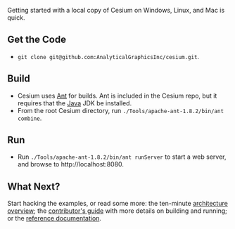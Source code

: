 Getting started with a local copy of Cesium on Windows, Linux, and Mac is quick.

## Get the Code

* `git clone git@github.com:AnalyticalGraphicsInc/cesium.git`.

## Build

* Cesium uses [Ant](http://ant.apache.org/) for builds.  Ant is included in the Cesium repo, but it requires that the [Java](http://www.java.com/en/download/index.jsp) JDK be installed.
* From the root Cesium directory, run `./Tools/apache-ant-1.8.2/bin/ant combine`.

## Run

* Run `./Tools/apache-ant-1.8.2/bin/ant runServer` to start a web server, and browse to http://localhost:8080.

## What Next?

Start hacking the examples, or read some more: the ten-minute [architecture overview](https://github.com/AnalyticalGraphicsInc/cesium/wiki/Architecture); the [contributor's guide](https://github.com/AnalyticalGraphicsInc/cesium/wiki/Contributor%27s-Guide) with more details on building and running; or the [reference documentation](http://cesium.agi.com/Documentation/).